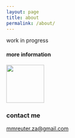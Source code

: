 ```yaml
---
layout: page
title: about
permalink: /about/
---
```


work in progress

#### more information

<img src="https://media.giphy.com/media/vFKqnCdLPNOKc/giphy.gif" width="100" height="100" />

### contact me

[mmreuter.za@gmail.com](mailto:mmreuter.za@gmail.com)
